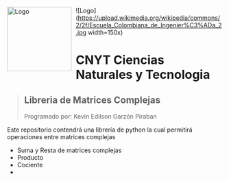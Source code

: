 <img src="https://upload.wikimedia.org/wikipedia/commons/2/2f/Escuela_Colombiana_de_Ingenier%C3%ADa_2.jpg"
     alt="Logo"
     style="float: left; margin-right: 10px;" width="150"/>
     
 
![Logo](https://upload.wikimedia.org/wikipedia/commons/2/2f/Escuela_Colombiana_de_Ingenier%C3%ADa_2.jpg width=150x)
# CNYT Ciencias Naturales y Tecnologia
> ## Libreria de Matrices Complejas
>Programado por: Kevin Edilson Garzón Piraban

Este repositorio contendrá una librería de python la cual permitirá operaciones entre matrices complejas
  * Suma y Resta de matrices complejas
  * Producto
  * Cociente
  *
